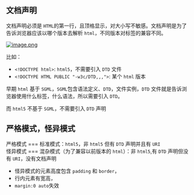 

## 文档声明
文档声明必须是 `HTML`的第一行，且顶格显示，对大小写不敏感。文档声明是为了告诉浏览器应该以哪个版本去解析 `html`，不同版本对标签的兼容不同。


<a data-fancybox title="image.png" href="https://p1-juejin.byteimg.com/tos-cn-i-k3u1fbpfcp/fe44f73ee14940d8b9a9e416c44bb3cb~tplv-k3u1fbpfcp-jj-mark:0:0:0:0:q75.image#?w=657&h=438&s=321121&e=png&b=afadab">![image.png](https://p1-juejin.byteimg.com/tos-cn-i-k3u1fbpfcp/fe44f73ee14940d8b9a9e416c44bb3cb~tplv-k3u1fbpfcp-jj-mark:0:0:0:0:q75.image#?w=657&h=438&s=321121&e=png&b=afadab)</a>

比如：
- `<!DOCTYPE html>`: `html5`，不需要引入 `DTD` 文件
- `<!DOCTYPE HTML PUBLIC "-w3c/DTD,,,">`: 某个 `html` 版本

早期 `html` 基于 `SGML`，`SGML`包含语法定义、`DTD`，文件实例，`DTD` 文件就是告诉浏览器使用什么标签，什么语法，所以需要引入 `DTD`。

而 `html5` 不基于 `SGML`，不需要引入 `DTD` 声明 

## 严格模式，怪异模式
严格模式 === 标准模式：`html5`，非 `html5` 但有 `DTD` 声明并且有 `URI` <br>
怪异模式 === 混杂模式（为了兼容以前版本的 `html`）：非 `html5`,有 `DTD` 声明但没有 `URI`，没有文档声明 <br>

- 怪异模式的元素高度包含 `padding` 和 `border`，
- 行内元素有宽高，
- `margin:0 auto`失效